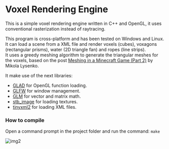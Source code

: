 # Voxel Rendering Engine

This is a simple voxel rendering engine written in C++ and OpenGL, it uses conventional rasterization instead of raytracing.

This program is cross-platform and has been tested on Windows and Linux. It can load a scene from a XML file and render voxels (cubes), voxagons (rectangular prisms), water (2D triangle fan) and ropes (line strips).  
It uses a greedy meshing algorithm to generate the triangular meshes for the voxels, based on the post [Meshing in a Minecraft Game (Part 2)](https://0fps.net/2012/07/07/meshing-minecraft-part-2/) by Mikola Lysenko.

It make use of the next libraries:

-   [GLAD](https://glad.dav1d.de/) for OpenGL function loading.
-   [GLFW](https://www.glfw.org/) for window management.
-   [GLM](https://glm.g-truc.net/0.9.9/index.html) for vector and matrix math.
-   [stb_image](https://github.com/nothings/stb/blob/master/stb_image.h) for loading textures.
-   [tinyxml2](https://github.com/leethomason/tinyxml2) for loading XML files.

### How to compile

Open a command prompt in the project folder and run the command: `make`

![img2](https://github.com/TTFH/Voxel-Render/blob/e57db0be0b18ef2de9a2b6e52d53666dd5d5685e/img2.png)
